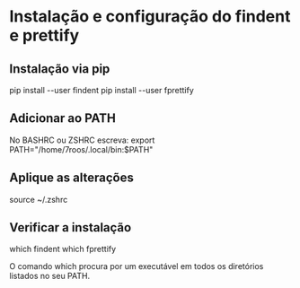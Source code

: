 # Instalação e configuração do findent e prettify

## Instalação via pip
pip install --user findent
pip install --user fprettify

## Adicionar ao PATH
No BASHRC ou ZSHRC escreva:
export PATH="/home/7roos/.local/bin:$PATH"

## Aplique as alterações
source ~/.zshrc

## Verificar a instalação
which findent
which fprettify

O comando which procura por um executável em todos os diretórios listados no seu PATH.